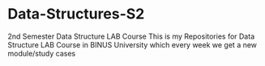 # Data-Structures-S2
2nd Semester Data Structure LAB Course
This is my Repositories for Data Structure LAB Course in BINUS University which every week we get a new module/study cases
